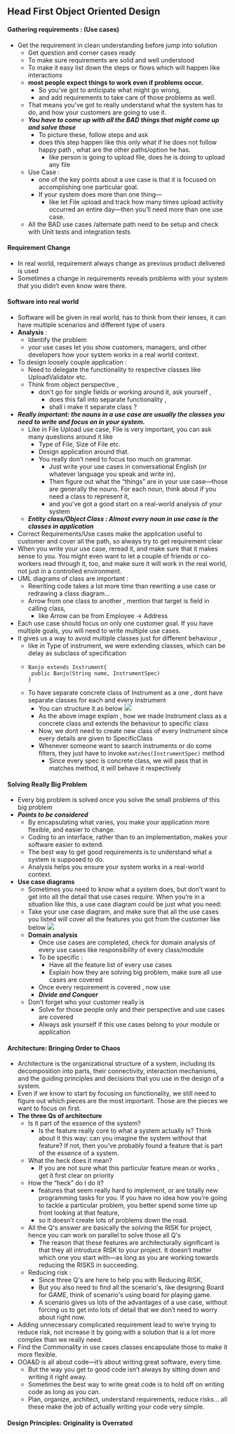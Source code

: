 ## Head First Object Oriented Design
#### Gathering requirements : (Use cases)
- Get the requirement in clean understanding before jump into solution
  - Get question and corner cases ready 
  - To make sure requirements are solid and well understood
  - To make it easy list down the steps or flows which will happen like interactions 
  - **most people expect things to work even if problems occur.** 
    - So you’ve got to anticipate what might go wrong, 
    - and add requirements to take care of those problems as well. 
  - That means you’ve got to really understand what the system has to do, and how your customers are going to use it.
  - **_You have to come up with all the BAD things that might come up and solve those_**
    - To picture these, follow steps and ask 
    - does this step happen like this only what if he does not follow happy path , what are the other paths/option he has. 
      - like person is going to upload file, does he is doing to upload any file
  - Use Case : 
    - one of the key points about a use case is that it is focused on accomplishing one particular goal. 
    - If your system does more than one thing—
      - like let File upload and track how many times upload activity occurred an entire day—then you’ll need more than one use case.
  - All the BAD use cases /alternate path need to be setup and check with Unit tests and integration tests
#### Requirement Change
- In real world, requirement always change as previous product delivered is used
- Sometimes a change in requirements reveals problems with your system that you didn’t even know were there.

#### Software into real world
- Software will be given in real world, has to think from their lenses, it can have multiple scenarios and different type of users
- **Analysis** : 
  - Identify the problem
  - your use cases let you show customers, managers, and other developers how your system works in a real world context.
- To design loosely couple application :
  - Need to delegate the functionality to respective classes like UploadValidator etc.
  - Think from object perspective , 
    - don't go for single fields or working around it, ask yourself , 
      - does this fall into separate functionality , 
      - shall i make it separate class ?
- **_Really important: the nouns in a use case are usually the classes you need to write and focus on in your system._**
  - Like in File Upload use case, File is very important, you can ask many questions around it like 
    - Type of File, Size of File etc.
    - Design application around that.
    - You really don’t need to focus too much on grammar. 
      - Just write your use cases in conversational English (or whatever language you speak and write in). 
      - Then figure out what the “things” are in your use case—those are generally the nouns. For each noun, think about if you need a class to represent it, 
      - and you’ve got a good start on a real-world analysis of your system
  - **_Entity class/Object Class : Almost every noun in use case is the classes in application_**
- Correct Requirements/Use cases make the application useful to customer and cover all the path, so always try to get requirement clear
- When you write your use case, reread it, and make sure that it makes sense to you. You might even want to let a couple of friends or co-workers read through it, too, and make sure it will work in the real world, not just in a controlled environment.
- UML diagrams of class are important : 
  - Rewriting code takes a lot more time than rewriting a use case or redrawing a class diagram...
  - Arrow from one class to another , mention that target is field in calling class, 
    - like Arrow can be from Employee -> Address
- Each use case should focus on only one customer goal. If you have multiple goals, you will need to write multiple use cases.
- It gives us a way to avoid multiple classes just for different behaviour , 
  - like in Type of instrument, we were extending classes, which can be delay as subclass of specification
  - ```
    Banjo extends Instrument{
     public Banjo(String name, InstrumentSpec)
    }
    ```
  - To have separate concrete class of Instrument as a one , dont have separate classes for each and every instrument 
    - You can structure it as below
    ![](MultipleClassesOfInstrumentToOnlyOne.png)
    - As the above image explain , how we made Instrument class as a concrete class and extends the behaviour to specific class
    - Now, we dont need to create new class of every Instrument since every details are given to SpecificClass
    - Whenever someone want to search instruments or do some filters, they just have to invoke ``matches(InstrumentSpec)`` method
      - Since every spec is concrete class, we will pass that in matches method, it will behave it respectively 

#### Solving Really Big Problem
  - Every big problem is solved once you solve the small problems of this big problem
  - **_Points to be considered_**
    - By encapsulating what varies, you make your application more flexible, and easier to change.
    - Coding to an interface, rather than to an implementation, makes your software easier to extend.
    - The best way to get good requirements is to understand what a system is supposed to do.
    - Analysis helps you ensure your system works in a real-world context.
  - **Use case diagrams**
    - Sometimes you need to know what a system does, but don’t want to get into all the detail that use cases require. When you’re in a situation like this, a use case diagram could be just what you need:
    - Take your use case diagram, and make sure that all the use cases you listed will cover all the features you got from the customer like below
     ![](usecase.png)
    - **Domain analysis**
      - Once use cases are completed, check for domain analysis of every use cases like responsibility of every class/module
      - To be specific : 
        - Have all the feature list of every use cases
        - Explain how they are solving big problem, make sure all use cases are covered
      - Once every requirement is covered , now use
      - **_Divide and Conquer_**
    - Don’t forget who your customer really is
      - Solve for those people only and their perspective and use cases are covered
      - Always ask yourself if this use cases belong to your module or application

#### Architecture: Bringing Order to Chaos
  - Architecture is the organizational structure of a system, including its decomposition into parts, their connectivity, interaction mechanisms, and the guiding principles and decisions that you use in the design of a system.
  - Even if we know to start by focusing on functionality, we still need to figure out which pieces are the most important. Those are the pieces we want to focus on first.
  - **The three Qs of architecture**
    - Is it part of the essence of the system?
      - Is the feature really core to what a system actually is? Think about it this way: can you imagine the system without that feature? If not, then you’ve probably found a feature that is part of the essence of a system.
    - What the heck does it mean?
      - If you are not sure what this particular feature mean or works , get it first clear on priority
    - How the “heck” do I do it? 
      - features that seem really hard to implement, or are totally new programming tasks for you. If you have no idea how you’re going to tackle a particular problem, you better spend some time up front looking at that feature, 
      - so it doesn’t create lots of problems down the road.
    - All the Q's answer are basically the solving the RISK for project, hence you can work on parallel to solve those all Q's
      - The reason that these features are architecturally significant is that they all introduce RISK to your project. It doesn’t matter which one you start with—as long as you are working towards reducing the RISKS in succeeding.
    - Reducing risk : 
      - Since three Q's are here to help you with Reducing RISK,
      - But you also need to find all the scenario's, like designing Board for GAME, think of scenario's using board for playing game.
      - A scenario gives us lots of the advantages of a use case, without forcing us to get into lots of detail that we don’t need to worry about right now.
  - Adding unnecessary complicated requirement lead to we’re trying to reduce risk, not increase it by going with a solution that is a lot more complex than we really need.
  - Find the Commonality in use cases classes encapsulate those to make it more flexible.
  - OOA&D is all about code—it’s about writing great software, every time. 
    - But the way you get to good code isn’t always by sitting down and writing it right away. 
    - Sometimes the best way to write great code is to hold off on writing code as long as you can. 
    - Plan, organize, architect, understand requirements, reduce risks... all these make the job of actually writing your code very simple.

#### Design Principles: Originality is Overrated


